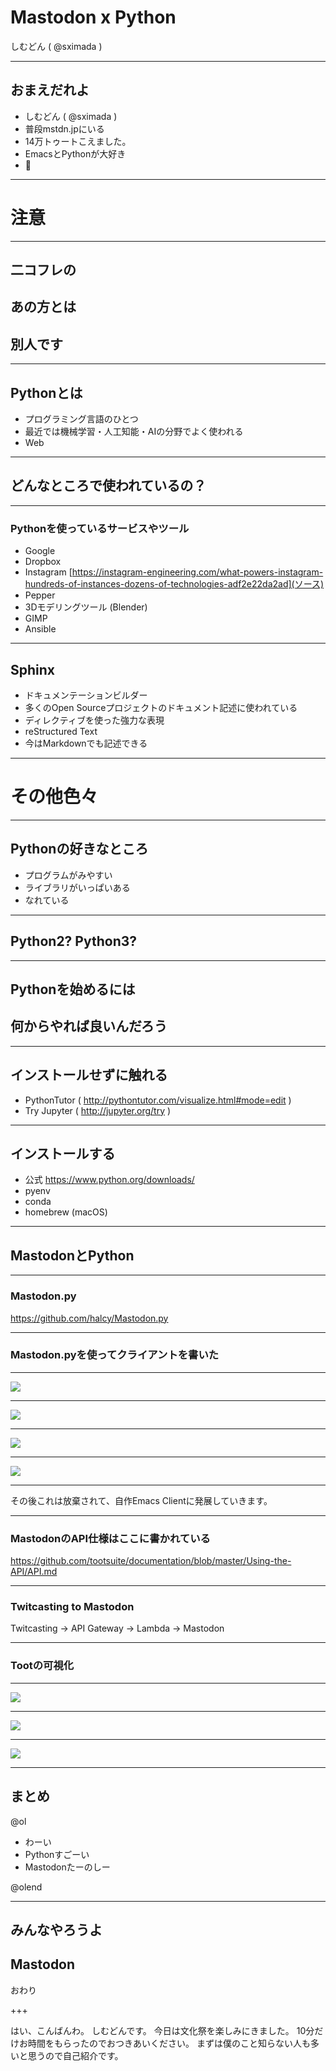 # Mastodon x Python

しむどん ( @sximada )

---

## おまえだれよ

- しむどん ( @sximada )
- 普段mstdn.jpにいる
- 14万トゥートこえました。
- EmacsとPythonが大好き
- :tomato:

---

# 注意

---

## 二コフレの
## あの方とは
## 別人です

---

## Pythonとは

- プログラミング言語のひとつ
- 最近では機械学習・人工知能・AIの分野でよく使われる
- Web

---

## どんなところで使われているの？

---

### Pythonを使っているサービスやツール

- Google
- Dropbox
- Instagram [https://instagram-engineering.com/what-powers-instagram-hundreds-of-instances-dozens-of-technologies-adf2e22da2ad](ソース)
- Pepper
- 3Dモデリングツール (Blender)
- GIMP
- Ansible

---

## Sphinx

- ドキュメンテーションビルダー
- 多くのOpen Sourceプロジェクトのドキュメント記述に使われている
- ディレクティブを使った強力な表現
- reStructured Text
- 今はMarkdownでも記述できる

---

# その他色々

---

## Pythonの好きなところ

- プログラムがみやすい
- ライブラリがいっぱいある
- なれている


---

## Python2? Python3?



---

## Pythonを始めるには
## 何からやれば良いんだろう

---

## インストールせずに触れる

- PythonTutor ( http://pythontutor.com/visualize.html#mode=edit )
- Try Jupyter ( http://jupyter.org/try )

---

## インストールする

- 公式 https://www.python.org/downloads/
- pyenv
- conda
- homebrew (macOS)

---

## MastodonとPython

---

### Mastodon.py

https://github.com/halcy/Mastodon.py

---

### Mastodon.pyを使ってクライアントを書いた

---

<img src="/images/pao-console.png">

---

<img src="/images/pao-toot.png">

---

<img src="/images/pao.png">

---

<img src="/images/asaga.png">

---

その後これは放棄されて、自作Emacs Clientに発展していきます。

---

### MastodonのAPI仕様はここに書かれている

https://github.com/tootsuite/documentation/blob/master/Using-the-API/API.md

---

### Twitcasting to Mastodon

Twitcasting -> API Gateway -> Lambda -> Mastodon

---

### Tootの可視化

---

<img src="/images/ruikei.png">

---

<img src="/images/month.png">

---

<img src="/images/flow-01.png">

---

## まとめ

@ol

- わーい
- Pythonすごーい
- Mastodonたーのしー

@olend

---

## みんなやろうよ
## Mastodon

おわり

+++

はい、こんばんわ。
しむどんです。
今日は文化祭を楽しみにきました。
10分だけお時間をもらったのでおつきあいください。
まずは僕のこと知らない人も多いと思うので自己紹介です。
